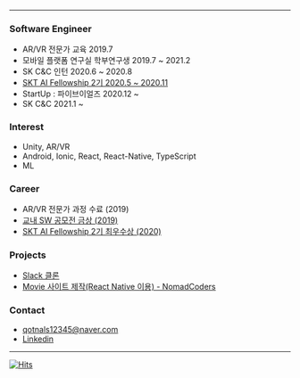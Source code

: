 <!--[![test](https://github-readme-stats.vercel.app/api?username=baesumin)](https://github.com/baesumin)-->
---
### Software Engineer
- AR/VR 전문가 교육 2019.7
- 모바일 플랫폼 연구실 학부연구생 2019.7 ~ 2021.2
- SK C&C 인턴 2020.6 ~ 2020.8
- [SKT AI Fellowship 2기 2020.5 ~ 2020.11](https://www.youtube.com/watch?v=USqqJFc0Nu4)
- StartUp : 파이브이얼즈 2020.12 ~
- SK C&C 2021.1 ~


### Interest
- Unity, AR/VR
- Android, Ionic, React, React-Native, TypeScript
- ML


### Career
- AR/VR 전문가 과정 수료 (2019)
- [교내 SW 공모전 금상 (2019)](https://github.com/baesumin/SmartHome)
- [SKT AI Fellowship 2기 최우수상 (2020)](https://www.youtube.com/watch?v=USqqJFc0Nu4)

### Projects
- [Slack 클론](https://github.com/baesumin/SmartHome)
- [Movie 사이트 제작(React Native 이용) - NomadCoders](https://baesumin.github.io/moviesWeb/)


### Contact
- qotnals12345@naver.com
- [Linkedin](https://www.linkedin.com/in/sumin-bae-b050511b0/)


---

[![Hits](https://hits.seeyoufarm.com/api/count/incr/badge.svg?url=https://github.com/baesumin)](https://hits.seeyoufarm.com)
